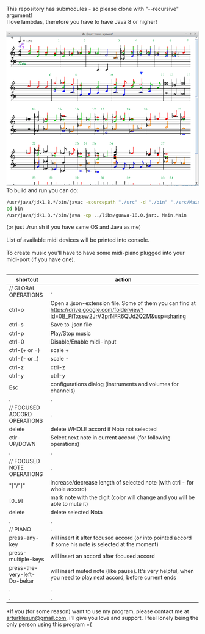 This repository has submodules - so please clone with "--recursive" argument!<br />
I love lambdas, therefore you have to have Java 8 or higher!<br />
<br />
![Alt text](/midiana_for_git.png?raw=true "Optional Title")
<br />
To build and run you can do: <br />
```sh
/usr/java/jdk1.8.*/bin/javac -sourcepath "./src" -d "./bin" "./src/Main.Main.java -cp libs/*.jar"
cd bin
/usr/java/jdk1.8.*/bin/java -cp ../libs/guava-18.0.jar:. Main.Main
```
(or just ./run.sh if you have same OS and Java as me)<br />
<br />
List of available midi devices will be printed into console.<br />
<br />
To create music you'll have to have some midi-piano plugged into your midi-port (if you have one).<br />
<br />

| shortcut | action |
 -------- | ------ |
| // GLOBAL OPERATIONS | . |
| ctrl-o | Open a .json-extension file. Some of them you can find at https://drive.google.com/folderview?id=0B_PiTxsew2JrV3prNFR6QUdZQ2M&usp=sharing |
| ctrl-s | Save to .json file |
| ctrl-p | Play/Stop music |
| ctrl-0 | Disable/Enable midi-input |
| ctrl-(+ or =) | scale + |
| ctrl-(- or _) | scale - |
| ctrl-z | ctrl-z |
| ctrl-y | ctrl-y |
| Esc | configurations dialog (instruments and volumes for channels) |
| . | . |
| // FOCUSED ACCORD OPERATIONS | . |
| delete | delete WHOLE accord if Nota not selected |
| ctlr-UP/DOWN | Select next note in current accord (for following operations) |
| . | . |
| // FOCUSED NOTE OPERATIONS | . |
| "["/"]" | increase/decrease length of selected note (with ctrl - for whole accord) |
| [0..9] | mark note with the digit (color will change and you will be able to mute it) |
| delete | delete selected Nota |
| . | . |
| // PIANO | . |
| press-any-key | will insert it after focused accord (or into pointed accord if some his note is selected at the moment) |
| press-multiple-keys | will insert an accord after focused accord |
| press-the-very-left-Do-bekar | will insert muted note (like pause). It's very helpful, when you need to play next accord, before current ends |
| . | . |
| . | . |
*If you (for some reason) want to use my program, please contact me at arturklesun@gmail.com, i'll give you love and support. I feel lonely being the only person using this program =( <br />
